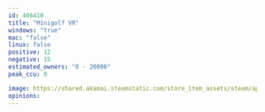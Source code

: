 ```yaml
---
id: 406410
title: "Minigolf VR"
windows: "true"
mac: "false"
linux: false
positive: 12
negative: 15
estimated_owners: "0 - 20000"
peak_ccu: 0

image: https://shared.akamai.steamstatic.com/store_item_assets/steam/apps/406410/header.jpg?t=1515226086
opinions:
---
```

